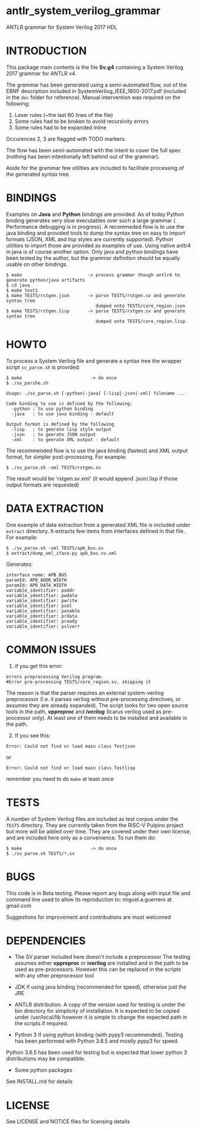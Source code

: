 # antlr_system_verilog_grammar
ANTLR grammar for System Verilog 2017 HDL


# INTRODUCTION

This package main contents is the file **Sv.g4** containing a 
System Verilog 2017 grammar for ANTLR v4.

The grammar has been generated using a semi-automated flow, out of the
EBNF description included in SystemVerilog_IEEE_1800-2017.pdf (included
in the ```doc``` folder for reference). Manual intervention was required on the following:

   1. Lexer rules (~the last 60 lines of the file)
   2. Some rules had to be broken to avoid recursivity errors
   3. Some rules had to be expanded inline

Occurences 2, 3 are flagged with TODO markers.

The flow has been semi-automated with the intent to cover the full
spec (nothing has been intentionally left behind out of the grammar).

Aside for the grammar few utilities are included to facilitate processing of the generated syntax tree.

# BINDINGS

Examples on **Java** and **Python** bindings are provided. As of today Python
binding generates very slow executables over such a large grammar (
Performance debugging is in progress). A recommeded flow is to use
the java binding and provided tools to dump the syntax tree on easy 
to import formats (JSON, XML and lisp styles are currently supported). Python 
utilities to import those are provided as examples of use. Using native anltr4 in java is of
course another option. Only java and python bindings have been tested by the author, but the 
grammar definition should be equally usable on other bindings.

    $ make                         -> process grammar though antlr4 to generate python/java artifacts
    $ cd java                      
    $ make test1
    $ make TESTS/rstgen.json       -> parse TESTS/rstgen.sv and generate syntax tree 
                                      dumped onto TESTS/core_region.json
    $ make TESTS/rstgen.lisp       -> parse TESTS/rstgen.sv and generate syntax tree 
                                      dumped onto TESTS/core_region.lisp

# HOWTO

To process a System Verilog file and generate a syntax tree the wrapper script ```sv_parse.sh``` is provided:

    $ make                          -> do once
    $ ./sv_parshe.sh
    
    Usage: ./sv_parse.sh [-python|-java] [-lisp|-json|-xml] filename ...

    Code binding to use is defined by the following:
      -python : to use python binding
      -java   : to use java binding - default

    Output format is defined by the following
      -lisp   : to geerate lisp style output
      -json   : to geerate JSON output
      -xml    : to geerate XML output - default


The recommended flow is to use the java binding (fastest) and XML output format, for simpler post-processing. For example:

    $ ./sv_parse.sh -xml TESTS/rstgen.sv 
    
 The result would be 'rstgen.sv.xml' (it would append .json/.lisp if those output formats are requested)
   
# DATA EXTRACTION

One example of data extraction from a generated XML file is included under ```extract``` directory. It extracts few items from interfaces defined in that file. For example:

    $ ./sv_parse.sh -xml TESTS/apb_bus.sv
    $ extract/dump_xml_iface.py apb_bus.sv.xml

Generates:

```
interface name: APB_BUS
paramId: APB_ADDR_WIDTH
paramId: APB_DATA_WIDTH
variable_identifier: paddr
variable_identifier: pwdata
variable_identifier: pwrite
variable_identifier: psel
variable_identifier: penable
variable_identifier: prdata
variable_identifier: pready
variable_identifier: pslverr
```
   
# COMMON ISSUES

1. if you get this error:

```
errors preprocessing Verilog program.
#Error pre-processing TESTS/core_region.sv, skipping it
```

The reason is that the parser requires an external system-verilog preprocessor (I.e. it parses verilog without pre-processing directives, or assumes they are  already expanded). The script looks for two open source tools in the path, ***vppreproc*** and ***iverilog*** (Icarus verilog used as pre-processor only). At least one of them needs to be installed and available in the path.

2. If you see this:

```
Error: Could not find or load main class Testjson
```

or

    Error: Could not find or load main class Testlisp

remember you need to do ```make``` at least once


# TESTS

A number of System Verilog files are included as test corpus under the ```TESTS``` directory. They are currently
taken from the RISC-V Pulpino project but more will be added over time. They are covered
under their own license, and are included here only as a convenience. To run them do:


    $ make                          -> do once
    $ ./sv_parse.sh TESTS/*.sv

# BUGS

This code is in Beta testing. Please report any bugs along with input file and command line used to allow its reproduction to: miguel.a.guerrero at gmail.com

Suggestions for improvement and contributions are most welcomed

# DEPENDENCIES

- The SV parser included here doesn't include a preprocessor
The testing assumes either **vppreproc** or **iverilog** are 
installed and in the path to be used as pre-processors. However this can
be replaced in the scripts with any other preprocessor tool

- JDK if using java binding (recommended for speed), otherwise 
just the JRE

- ANTLR distribution. A copy of the version used for testing is under the 
bin directory for simplicity of installation. It is expected to be 
copied under /usr/local/lib however it is simple to change the expected
path in the scripts if required.

- Python 3 if using python binding (with pypy3 recommended). Testing has
been performed with Python 3.6.5 and mostly pypy3 for speed.

Python 3.6.5 has been used for testing but is expected that lower
python 3 distributions may be compatible. 

- Some python packages

See INSTALL.md for details

# LICENSE

See LICENSE and NOTICE files for licensing details

